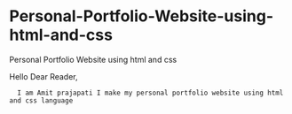 # Personal-Portfolio-Website-using-html-and-css
Personal Portfolio Website using html and css

Hello Dear Reader,

      I am Amit prajapati I make my personal portfolio website using html and css language 
     
